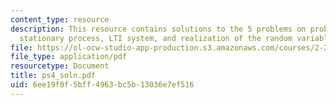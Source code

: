 ```yaml
---
content_type: resource
description: This resource contains solutions to the 5 problems on probability review,
  stationary process, LTI system, and realization of the random variable.
file: https://ol-ocw-studio-app-production.s3.amazonaws.com/courses/2-22-design-principles-for-ocean-vehicles-13-42-spring-2005/6ee19f0f5bff4963bc5b13036e7ef516_ps4_soln.pdf
file_type: application/pdf
resourcetype: Document
title: ps4_soln.pdf
uid: 6ee19f0f-5bff-4963-bc5b-13036e7ef516
---
```

